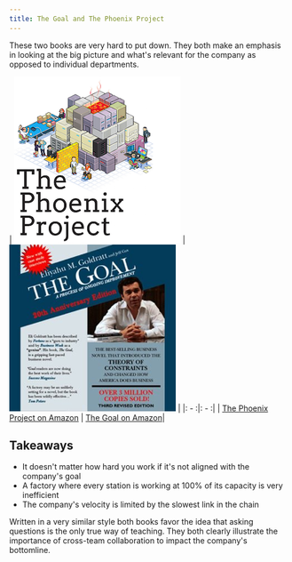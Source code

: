 ```yaml
---
title: The Goal and The Phoenix Project
---
```


These two books are very hard to put down. They both make an emphasis in looking at the big picture and what's relevant for the company as opposed to individual departments.

| [![The Phoenix Project](/images/books/the-phoenix-project.png)](http://amzn.to/1TKXn0f) | [![The Goal](/images/books/the-goal.jpg)](http://amzn.to/1TntDDx) |
|: - :|: - :|
| [The Phoenix Project on Amazon](http://amzn.to/1TKXn0f) | [The Goal on Amazon](http://amzn.to/1TntDDx)|


## Takeaways

- It doesn't matter how hard you work if it's not aligned with the company's goal
- A factory where every station is working at 100% of  its capacity is very inefficient
- The company's velocity is limited by the slowest link in the chain

Written in a very similar style both books favor the idea that asking questions is the only true way of teaching. They both clearly illustrate the importance of cross-team collaboration to impact the company's bottomline.
